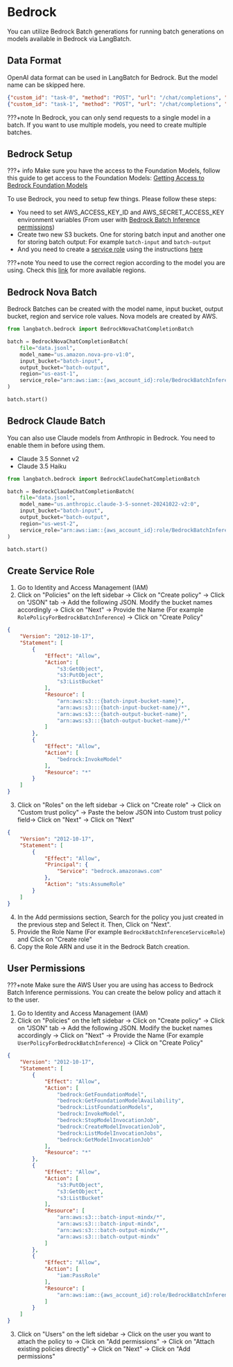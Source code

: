 # Bedrock

You can utilize Bedrock Batch generations for running batch generations on models available in Bedrock via LangBatch.

## Data Format

OpenAI data format can be used in LangBatch for Bedrock. But the model name can be skipped here.

```json
{"custom_id": "task-0", "method": "POST", "url": "/chat/completions", "body": {"messages": [{"role": "system", "content": "You are an AI assistant that helps people find information."}, {"role": "user", "content": "When was Microsoft founded?"}]}}
{"custom_id": "task-1", "method": "POST", "url": "/chat/completions", "body": {"messages": [{"role": "system", "content": "You are an AI assistant that helps people find information."}, {"role": "user", "content": "When was the first XBOX released?"}]}}
```

???+note
    In Bedrock, you can only send requests to a single model in a batch. If you want to use multiple models, you need to create multiple batches.

## Bedrock Setup

???+ info
    Make sure you have the access to the Foundation Models, follow this guide to get access to the Foundation Models: [Getting Access to Bedrock Foundation Models](https://docs.aws.amazon.com/bedrock/latest/userguide/model-access.html)

To use Bedrock, you need to setup few things. Please follow these steps:

- You need to set AWS_ACCESS_KEY_ID and AWS_SECRET_ACCESS_KEY environment variables (From user with [Bedrock Batch Inference permissions](#user-permissions))
- Create two new S3 buckets. One for storing batch input and another one for storing batch output: For example `batch-input` and `batch-output`
- And you need to create a [service role](https://docs.aws.amazon.com/bedrock/latest/userguide/batch-iam-sr.html) using the instructions [here](#create-service-role)

???+note
    You need to use the correct region according to the model you are using. Check this [link](https://docs.aws.amazon.com/bedrock/latest/userguide/batch-inference-supported.html) for more available regions.


## Bedrock Nova Batch

Bedrock Batches can be created with the model name, input bucket, output bucket, region and service role values. Nova models are created by AWS.

```python
from langbatch.bedrock import BedrockNovaChatCompletionBatch

batch = BedrockNovaChatCompletionBatch(
    file="data.jsonl",
    model_name="us.amazon.nova-pro-v1:0",
    input_bucket="batch-input",
    output_bucket="batch-output",
    region="us-east-1",
    service_role="arn:aws:iam::{aws_account_id}:role/BedrockBatchInferenceServiceRole"
)

batch.start()
```

## Bedrock Claude Batch
You can also use Claude models from Anthropic in Bedrock. You need to enable them in before using them. 

- Claude 3.5 Sonnet v2
- Claude 3.5 Haiku

```python
from langbatch.bedrock import BedrockClaudeChatCompletionBatch

batch = BedrockClaudeChatCompletionBatch(
    file="data.jsonl",
    model_name="us.anthropic.claude-3-5-sonnet-20241022-v2:0",
    input_bucket="batch-input",
    output_bucket="batch-output",
    region="us-west-2",
    service_role="arn:aws:iam::{aws_account_id}:role/BedrockBatchInferenceServiceRole"
)

batch.start()
```

## Create Service Role

1. Go to Identity and Access Management (IAM)
2. Click on "Policies" on the left sidebar -> Click on "Create policy" -> Click on "JSON" tab -> Add the following JSON. Modify the bucket names accordingly -> Click on "Next" -> Provide the Name (For example `RolePolicyForBedrockBatchInference`) -> Click on "Create Policy"
```json
{
    "Version": "2012-10-17",
    "Statement": [
        {
            "Effect": "Allow",
            "Action": [
                "s3:GetObject",
                "s3:PutObject",
                "s3:ListBucket"
            ],
            "Resource": [
                "arn:aws:s3:::{batch-input-bucket-name}",
                "arn:aws:s3:::{batch-input-bucket-name}/*",
                "arn:aws:s3:::{batch-output-bucket-name}",
                "arn:aws:s3:::{batch-output-bucket-name}/*"
            ]
        },
        {
            "Effect": "Allow",
            "Action": [
                "bedrock:InvokeModel"
            ],
            "Resource": "*"
        }
    ]
}
```
3. Click on "Roles" on the left sidebar -> Click on "Create role" -> Click on "Custom trust policy" -> Paste the below JSON into Custom trust policy field-> Click on "Next" -> Click on "Next"
```json
{
    "Version": "2012-10-17",
    "Statement": [
        {
            "Effect": "Allow",
            "Principal": {
                "Service": "bedrock.amazonaws.com"
            },
            "Action": "sts:AssumeRole"
        }
    ]
}
```
4. In the Add permissions section, Search for the policy you just created in the previous step and Select it. Then, Click on "Next".
5. Provide the Role Name (For example `BedrockBatchInferenceServiceRole`) and Click on "Create role"
6. Copy the Role ARN and use it in the Bedrock Batch creation.

## User Permissions
???+note
    Make sure the AWS User you are using has access to Bedrock Batch Inference permissions. You can create the below policy and attach it to the user.

1. Go to Identity and Access Management (IAM)
2. Click on "Policies" on the left sidebar -> Click on "Create policy" -> Click on "JSON" tab -> Add the following JSON. Modify the bucket names accordingly -> Click on "Next" -> Provide the Name (For example `UserPolicyForBedrockBatchInference`) -> Click on "Create Policy"
```json
{
    "Version": "2012-10-17",
    "Statement": [
        {
            "Effect": "Allow",
            "Action": [
                "bedrock:GetFoundationModel",
                "bedrock:GetFoundationModelAvailability",
                "bedrock:ListFoundationModels",
                "bedrock:InvokeModel",
                "bedrock:StopModelInvocationJob",
                "bedrock:CreateModelInvocationJob",
                "bedrock:ListModelInvocationJobs",
                "bedrock:GetModelInvocationJob"
            ],
            "Resource": "*"
        },
        {
            "Effect": "Allow",
            "Action": [
                "s3:PutObject",
                "s3:GetObject",
                "s3:ListBucket"
            ],
            "Resource": [
                "arn:aws:s3:::batch-input-mindx/*",
                "arn:aws:s3:::batch-input-mindx",
                "arn:aws:s3:::batch-output-mindx/*",
                "arn:aws:s3:::batch-output-mindx"
            ]
        },
        {
            "Effect": "Allow",
            "Action": [
                "iam:PassRole"
            ],
            "Resource": [
                "arn:aws:iam::{aws_account_id}:role/BedrockBatchInferenceServiceRole"
            ]
        }
    ]
}
```
3. Click on "Users" on the left sidebar -> Click on the user you want to attach the policy to -> Click on "Add permissions" -> Click on "Attach existing policies directly" -> Click on "Next" -> Click on "Add permissions"